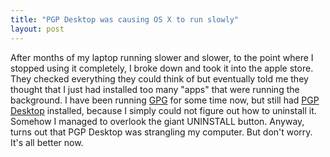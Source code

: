 ```yaml
---
title: "PGP Desktop was causing OS X to run slowly"
layout: post
---
```


After months of my laptop running slower and slower, to the point where
I stopped using it completely, I broke down and took it into the apple store.
They checked everything they could think of but eventually told me they thought
that I just had installed too many "apps" that were running the background.
I have been running [GPG](http://gnupg.org/) for some time now, but still had
[PGP Desktop](http://www.pgp.com/) installed, because I simply could not figure
out how to uninstall it. Somehow I managed to overlook the giant UNINSTALL
button. Anyway, turns out that PGP Desktop was strangling my computer. But
don't worry. It's all better now.

